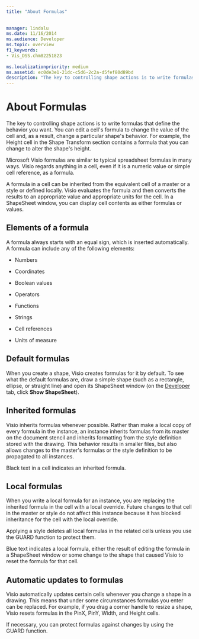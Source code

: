 ```yaml
---
title: "About Formulas"
 
 
manager: lindalu
ms.date: 11/16/2014
ms.audience: Developer
ms.topic: overview
f1_keywords:
- Vis_DSS.chm82251823
 
ms.localizationpriority: medium
ms.assetid: ec0de3e1-21dc-c5d6-2c2a-d5fef80d89bd
description: "The key to controlling shape actions is to write formulas that define the behavior you want. You can edit a cell's formula to change the value of the cell and, as a result, change a particular shape's behavior. For example, the Height cell in the Shape Transform section contains a formula that you can change to alter the shape's height."
---
```


# About Formulas

The key to controlling shape actions is to write formulas that define the behavior you want. You can edit a cell's formula to change the value of the cell and, as a result, change a particular shape's behavior. For example, the Height cell in the Shape Transform section contains a formula that you can change to alter the shape's height.
  
Microsoft Visio formulas are similar to typical spreadsheet formulas in many ways. Visio regards anything in a cell, even if it is a numeric value or simple cell reference, as a formula.
  
A formula in a cell can be inherited from the equivalent cell of a master or a style or defined locally. Visio evaluates the formula and then converts the results to an appropriate value and appropriate units for the cell. In a ShapeSheet window, you can display cell contents as either formulas or values.
  
## Elements of a formula

A formula always starts with an equal sign, which is inserted automatically. A formula can include any of the following elements:
  
- Numbers
    
- Coordinates
    
- Boolean values
    
- Operators
    
- Functions
    
- Strings
    
- Cell references
    
- Units of measure
    
## Default formulas

When you create a shape, Visio creates formulas for it by default. To see what the default formulas are, draw a simple shape (such as a rectangle, ellipse, or straight line) and open its ShapeSheet window (on the [Developer](run-in-developer-mode-display-the-developer-tab.md) tab, click **Show ShapeSheet**).
  
## Inherited formulas

Visio inherits formulas whenever possible. Rather than make a local copy of every formula in the instance, an instance inherits formulas from its master on the document stencil and inherits formatting from the style definition stored with the drawing. This behavior results in smaller files, but also allows changes to the master's formulas or the style definition to be propagated to all instances.
  
Black text in a cell indicates an inherited formula.
  
## Local formulas

When you write a local formula for an instance, you are replacing the inherited formula in the cell with a local override. Future changes to that cell in the master or style do not affect this instance because it has blocked inheritance for the cell with the local override.
  
Applying a style deletes all local formulas in the related cells unless you use the GUARD function to protect them.
  
Blue text indicates a local formula, either the result of editing the formula in a ShapeSheet window or some change to the shape that caused Visio to reset the formula for that cell.
  
## Automatic updates to formulas

 Visio automatically updates certain cells whenever you change a shape in a drawing. This means that under some circumstances formulas you enter can be replaced. For example, if you drag a corner handle to resize a shape, Visio resets formulas in the PinX, PinY, Width, and Height cells. 
  
If necessary, you can protect formulas against changes by using the GUARD function.
  

